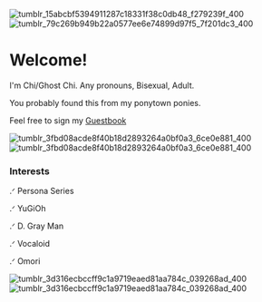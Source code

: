 ![tumblr_15abcbf5394911287c18331f38c0db48_f279239f_400](https://github.com/GhostChii/Ponytown/assets/163073394/afb12120-9045-4dae-9ca0-f22644001e8e) ![tumblr_79c269b949b22a0577ee6e74899d97f5_7f201dc3_400](https://github.com/GhostChii/Ponytown/assets/163073394/be4a9198-4f7c-47fd-be79-6eab9d388c96)


# Welcome!

I'm Chi/Ghost Chi. Any pronouns, Bisexual, Adult.

You probably found this from my ponytown ponies.

Feel free to sign my [Guestbook](https://ghostchi.123guestbook.com/)

![tumblr_3fbd08acde8f40b18d2893264a0bf0a3_6ce0e881_400](https://github.com/GhostChii/Ponytown/assets/163073394/9f8180a1-bb94-46dc-8729-0db62c915a4f) ![tumblr_3fbd08acde8f40b18d2893264a0bf0a3_6ce0e881_400](https://github.com/GhostChii/Ponytown/assets/163073394/a7fa3348-ec48-4a82-b979-d127493054ed)




### Interests

.ᐟ Persona Series

.ᐟ YuGiOh

.ᐟ D. Gray Man

.ᐟ Vocaloid

.ᐟ Omori

![tumblr_3d316ecbccff9c1a9719eaed81aa784c_039268ad_400](https://github.com/GhostChii/Ponytown/assets/163073394/956464f3-2334-4153-9a5e-549a459022c3) ![tumblr_3d316ecbccff9c1a9719eaed81aa784c_039268ad_400](https://github.com/GhostChii/Ponytown/assets/163073394/a0f4c9d5-5845-4846-a90e-9a3997dbf2e5)
